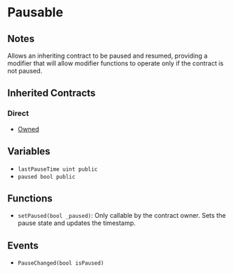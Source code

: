 # Pausable

## Notes

Allows an inheriting contract to be paused and resumed, providing a modifier that will allow modifier functions to operate only if the contract is not paused.

## Inherited Contracts

### Direct

* [Owned](Owned.md)

## Variables

* `lastPauseTime uint public`
* `paused bool public`

## Functions

* `setPaused(bool _paused)`: Only callable by the contract owner. Sets the pause state and updates the timestamp.

## Events

* `PauseChanged(bool isPaused)`
